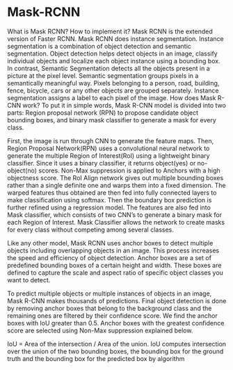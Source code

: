 # Mask-RCNN
What is Mask RCNN? How to implement it?
Mask RCNN is the extended version of Faster RCNN. Mask RCNN does instance segmentation. Instance segmentation is a combination of object detection and semantic segmentation. Object detection helps detect objects in an image, classify individual objects and localize each object instance using a bounding box. In contrast, Semantic Segmentation detects all the objects present in a picture at the pixel level. 
Semantic segmentation groups pixels in a semantically meaningful way. Pixels belonging to a person, road, building, fence, bicycle, cars or any other objects are grouped separately. Instance segmentation assigns a label to each pixel of the image.
How does Mask R-CNN work?
To put it in simple words, Mask R-CNN model is divided into two parts: 
Region proposal network (RPN) to propose candidate object bounding boxes, and 
binary mask classifier to generate a mask for every class.

 
First, the image is run through CNN to generate the feature maps. Then, Region Proposal Network(RPN) uses a convolutional neural network to generate the multiple Region of Interest(RoI) using a lightweight binary classifier. Since it uses a binary classifier, it returns object(yes) or no-object(no) scores. Non-Max suppression is applied to Anchors with a high objectness score.
The RoI Align network gives out multiple bounding boxes rather than a single definite one and warps them into a fixed dimension.
The warped features thus obtained are then fed into fully connected layers to make classification using softmax. Then the boundary box prediction is further refined using a regression model.
The features are also fed into Mask classifier, which consists of two CNN’s to generate a binary mask for each Region of Interest. Mask Classifier allows the network to create masks for every class without competing among several classes.
 
Like any other model, Mask RCNN uses anchor boxes to detect multiple objects including overlapping objects in an image. This process increases the speed and efficiency of object detection.  Anchor boxes are a set of predefined bounding boxes of a certain height and width. These boxes are defined to capture the scale and aspect ratio of specific object classes you want to detect.

 
To predict multiple objects or multiple instances of objects in an image, Mask R-CNN makes thousands of predictions. Final object detection is done by removing anchor boxes that belong to the background class and the remaining ones are filtered by their confidence score. We find the anchor boxes with IoU greater than 0.5. Anchor boxes with the greatest confidence score are selected using Non-Max suppression explained below.

IoU = Area of the intersection / Area of the union. 
IoU computes intersection over the union of the two bounding boxes, the bounding box for the ground truth and the bounding box for the predicted box by algorithm


